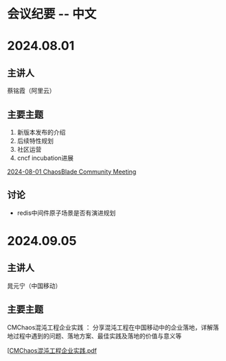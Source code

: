 # 会议纪要 -- 中文
# 2024.08.01
## 主讲人
蔡铭霞（阿里云）

## 主要主题
1. 新版本发布的介绍
2. 后续特性规划
3. 社区运营
4. cncf incubation进展
   
[2024-08-01 ChaosBlade Community Meeting](https://github.com/chaosblade-io/community/blob/main/meeting/doc/2024-08-01-chaosblade-meeting.md)

## 讨论
* redis中间件原子场景是否有演进规划

# 2024.09.05
## 主讲人
晁元宁（中国移动）

## 主要主题
CMChaos混沌工程企业实践 ： 分享混沌工程在中国移动中的企业落地，详解落地过程中遇到的问题、落地方案、最佳实践及落地的价值与意义等
   
[[CMChaos混沌工程企业实践.pdf](https://github.com/chaosblade-io/community/blob/main/meeting/doc/CMChaos%E6%B7%B7%E6%B2%8C%E5%B7%A5%E7%A8%8B%E4%BC%81%E4%B8%9A%E5%AE%9E%E8%B7%B5.pdf)

